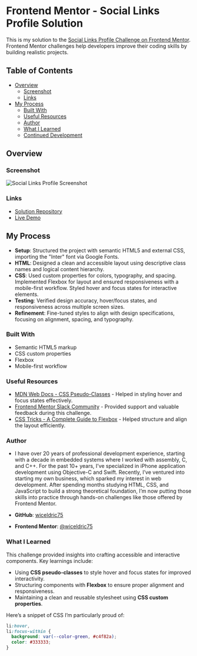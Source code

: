 # Frontend Mentor - Social Links Profile Solution

This is my solution to the [Social Links Profile Challenge on Frontend Mentor](https://www.frontendmentor.io/challenges/social-links-profile-5Mlz4hV12). Frontend Mentor challenges help developers improve their coding skills by building realistic projects.

## Table of Contents

- [Overview](#overview)
  - [Screenshot](#screenshot)
  - [Links](#links)
- [My Process](#my-process)
  - [Built With](#built-with)
  - [Useful Resources](#useful-resources)
  - [Author](#author)
  - [What I Learned](#what-i-learned)
  - [Continued Development](#continued-development)

## Overview

### Screenshot

![Social Links Profile Screenshot](./assets/images/screenshot.png)

### Links

- [Solution Repository](https://github.com/wiceldric75/social_links_profile) 
- [Live Demo](https://wiceldric75.github.io/social_links_profile/)

## My Process
- **Setup**: Structured the project with semantic HTML5 and external CSS, importing the "Inter" font via Google Fonts.
- **HTML**: Designed a clean and accessible layout using descriptive class names and logical content hierarchy.
- **CSS**: Used custom properties for colors, typography, and spacing. Implemented Flexbox for layout and ensured responsiveness with a mobile-first workflow. Styled hover and focus states for interactive elements.
- **Testing**: Verified design accuracy, hover/focus states, and responsiveness across multiple screen sizes.
- **Refinement**: Fine-tuned styles to align with design specifications, focusing on alignment, spacing, and typography.

### Built With

- Semantic HTML5 markup
- CSS custom properties
- Flexbox
- Mobile-first workflow

### Useful Resources

- [MDN Web Docs - CSS Pseudo-Classes](https://developer.mozilla.org/en-US/docs/Web/CSS/Pseudo-classes) - Helped in styling hover and focus states effectively.
- [Frontend Mentor Slack Community](https://www.frontendmentor.io/slack) - Provided support and valuable feedback during this challenge.
- [CSS Tricks - A Complete Guide to Flexbox](https://css-tricks.com/snippets/css/a-guide-to-flexbox/) - Helped structure and align the layout efficiently.

### Author
- I have over 20 years of professional development experience, starting with a decade in embedded systems where I worked with assembly, C, and C++. For the past 10+ years, I’ve specialized in iPhone application development using Objective-C and Swift. Recently, I’ve ventured into starting my own business, which sparked my interest in web development. After spending months studying HTML, CSS, and JavaScript to build a strong theoretical foundation, I’m now putting those skills into practice through hands-on challenges like those offered by Frontend Mentor.

- **GitHub**: [wiceldric75](https://github.com/wiceldric75)
- **Frontend Mentor**: [@wiceldric75](https://www.frontendmentor.io/profile/wiceldric75)

### What I Learned

This challenge provided insights into crafting accessible and interactive components. Key learnings include:
- Using **CSS pseudo-classes** to style hover and focus states for improved interactivity.
- Structuring components with **Flexbox** to ensure proper alignment and responsiveness.
- Maintaining a clean and reusable stylesheet using **CSS custom properties**.

Here’s a snippet of CSS I’m particularly proud of:
```css
li:hover,
li:focus-within {
  background: var(--color-green, #c4f82a);
  color: #333333;
}
